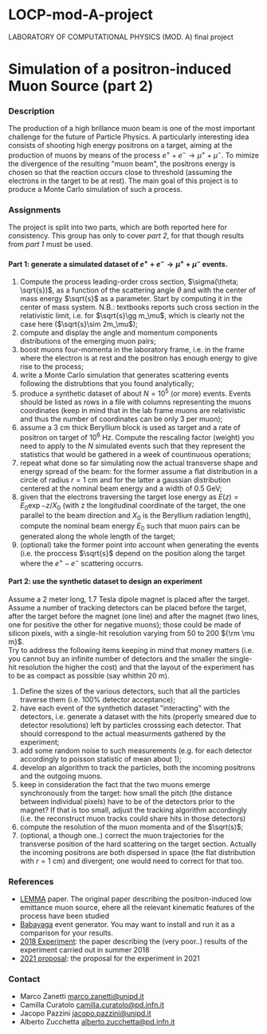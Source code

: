 # LOCP-mod-A-project
 LABORATORY OF COMPUTATIONAL PHYSICS (MOD. A) final project 
 
 # Simulation of a positron-induced Muon Source (part 2)

### Description

The production of a high brillance muon beam is one of the most important challenge for the future of Particle Physics. A particularly interesting idea consists of shooting high energy positrons on a target, aiming at the production of muons by means of the process $e^+ + e^- \rightarrow \mu^+ + \mu^-$. To mimize the divergence of the resulting "muon beam", the positrons energy is chosen so that the reaction occurs close to threshold (assuming the electrons in the target to be at rest). The main goal of this project is to produce a Monte Carlo simulation of such a process. 

### Assignments

The project is split into two parts, which are both reported here for consistency. This group has only to cover _part 2_, for that though results from _part 1_ must be used.

#### Part 1: generate a simulated dataset of $e^+ + e^- \rightarrow \mu^+ + \mu^-$ events.

1. Compute the process leading-order cross section, $\sigma(\theta; \sqrt{s})$, as a function of the scattering angle $\theta$ and with the  center of mass energy $\sqrt{s}$ as a parameter. Start by computing it in the center of mass system. N.B.: textbooks reports such cross section in the relativistic limit, i.e. for $\sqrt{s}\gg m_\mu$, which is clearly not the case here ($\sqrt{s}\sim 2m_\mu$);
2. compute and display the angle and momentum components distributions of the emerging muon pairs;
3. boost muons four-momenta in the laboratory frame, i.e. in the frame where the electron is at rest and the positron has enough energy to give rise to the process;
4. write a Monte Carlo simulation that generates scattering events following the distrubtions that you found analytically; 
5. produce a synthetic dataset of about $N=10^5$ (or more) events. Events should be listed as rows in a file with columns representing the muons coordinates (keep in mind that in the lab frame muons are relativistic and thus the number of coordinates can be only 3 per muon);
6. assume a $3$ cm thick Beryllium block is used as target and a rate of positron on target of $10^6$ Hz. Compute the rescaling factor (weight) you need to apply to the $N$ simulated events such that they represent the statistics that would be gathered in a week of countinuous operations;
7. repeat what done so far simulating now the actual transverse shape and energy spread of the beam: for the former assume a flat distribution in a circle of radius $r=1$ cm and for the latter a gaussian distribution centered at the nominal beam energy and a width of $0.5$ GeV;
8. given that the electrons traversing the target lose energy as $E(z)=E_0 \exp{-z/X_0}$ (with z the longitudinal coordinate of the target, the one parallel to the beam direction and $X_0$ is the Beryllium radiation length), compute the nominal beam energy $E_0$ such that muon pairs can be generated along the whole length of the target;
9. (optional) take the former point into account when generating the events (i.e. the proccess $\sqrt{s}$ depend on the position along the target where the $e^+ - e^-$ scattering occurrs.


#### Part 2: use the synthetic dataset to design an experiment

Assume a $2$ meter long, $1.7$ Tesla dipole magnet is placed after the target. Assume a number of tracking detectors can be placed before the target, after the target before the magnet (one line) and after the magnet (two lines, one for positive the other for negative muons); those could be made of silicon pixels, with a single-hit resolution varying from 50 to 200 ${\rm \mu m}$.  
Try to address the following items keeping in mind that money matters (i.e. you cannot buy an infinite number of detectors and the smaller the single-hit resolution the higher the cost) and that the layout of the experiment has to be as compact as possible (say whithin 20 m).

1. Define the sizes of the various detectors, such that all the particles traverse them (i.e. $100\%$ detector acceptance); 
2. have each event of the synthetich dataset "interacting" with the detectors, i.e. generate a dataset with the hits (properly smeared due to detector resolutions) left by particles crosssing each detector. That should correspond to the actual measurments gathered by the experiment;
3. add some random noise to such measurements (e.g. for each detector accordingly to poisson statistic of mean about 1);
4. develop an algorithm to track the particles, both the incoming positrons and the outgoing muons.
5. keep in consideration the fact that the two muons emerge synchronously from the target: how small the pitch (the distance between individual pixels) have to be of the detectors prior to the magnet? If that is too small, adjust the tracking algorithm accordingly (i.e. the reconstruct muon tracks could share hits in those detectors) 
6. compute the resolution of the muon momenta and of the $\sqrt(s)$;
7. (optional, a though one..) correct the muon trajectories for the transverse position of the hard scattering on the target section. Actually the incoming positrons are both dispersed in space (the flat distribution with  $r=1$ cm) and divergent; one would need to correct for that too.

### References

* [LEMMA](https://arxiv.org/pdf/1509.04454.pdf) paper. The original paper describing the positron-induced low emittance muon source, ehere all the relevant kinematic features of the process have been studied
* [Babayaga](https://www2.pv.infn.it/~hepcomplex/babayaga.html) event generator. You may want to install and run it as a comparison for your results.
* [2018 Experiment](https://arxiv.org/pdf/1909.13716.pdf): the paper describing the (very poor..) results of the experiment carried out in summer 2018
* [2021 proposal](https://cds.cern.ch/record/2712394?ln=en): the proposal for the experiment in 2021


### Contact

* Marco Zanetti <marco.zanetti@unipd.it>
* Camilla Curatolo <camilla.curatolo@pd.infn.it>
* Jacopo Pazzini <jacopo.pazzini@unipd.it>
* Alberto Zucchetta <alberto.zucchetta@pd.infn.it>
 

 
 
